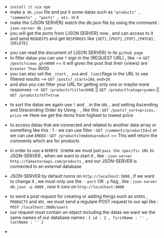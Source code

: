 <!-- * JSON SERVER TUTORIAL -->

<!--^ 1 - USING JSON-SERVER :  -->
- `install it via npm`
- make a` db.json` file and put it some datas such as `"products" , "comments" , "posts" , etc.` in it
- make the {JSON SERVER} watch the db.json file by using the command : `json-server db.json`
- you will get the ports from {JSON SERVER} now , and can access to it and send `REQUESTS` and get `RESPONSES` like `{GET},{POST},{PUT},{PATCH},{DELETE}`


<!--^ 2 - FILTERING DATAS :  -->
- you can read the document of {JSON SERVER} in its `github page`
- to filter datas you can use `?` sign in the {REQUEST URL} , like --> `GET /posts?views_gt=9000` == it will gives the post that their {views} are `Greater Than` 9000
- you can also set the `_start` , `_end` and ` _limit `flags in the URL to see filtered results --> `GET /posts?_start=10&_end=20 `
- and also you can filter your URL for getting only one or maybe more responses -->` GET /products?title=SHOE` || `GET /product?category=men` || `GET /products?off=true`
  

<!--^ 3 - SORTING DATAS : -->
- to sort the datas we again use `?` and `_` in the `URL` , and setting Ascending and Descending Order by Using `-` , like this : `GET /posts?_sort=prices,-price` ==> Here we get the items from highest to lowest price


<!--^ 4 - RELATIONS BETWEEN DATAS :  -->
- to access datas that are connected and related to another data array or something like this : 1 - we can use filter : `GET /comments?productId=2` or we can use `EMDED` : `GET /products?emded=product` == This well return the comments which are for products 


<!--^ 5 - USING REMOTE SCHEMAS -->
- in order to use a `REMOTE SCHEMA` we must just `pass the specific URL` to JSON-SERVER , when we want to start it , like :  `json-server http://fakestoreapi.com/products` , and our JSON-SERVER is connected to an external database

<!--^ 6 - CHANGING THE PORTS OF JSON-SERVER  -->
- JSON-SERVER by default runns on `http://localhost:3000` , if we want to change it , we must only use the `--port` OR `-p` flag , like : `json-server db.json -p 4000` , now it runs on `http://localhost:4000`
  

<!--! 7 - POSTING DATAS TO JSON-SERVER DATABASE -->
- to send a post request for creating or adding things such as `USERS` , `PRODUCTS` and etc. we must send a regulare POST request to our api like : `POST /localhost:3000/users` 
- our request must contain an object including the datas we want we the same names of our database names : `{ id : 2 , firstName : '' , lastName : '' }`

<!--! 8 - DELETING DATAS FROM JSON SERVER DATABASE -->
-